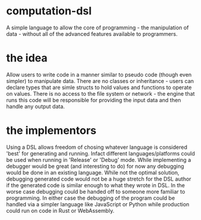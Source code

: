 # computation-dsl
A simple language to allow the core of programming - the manipulation of data - without all of the advanced features available to programmers.

# the idea
Allow users to write code in a manner similar to pseudo code (though even simpler) to manipulate data. There are no classes or inheritance - users can declare types that are simle structs to hold values and functions to operate on values. There is no access to the file system or network - the engine that runs this code will be responsible for providing the input data and then handle any output data.

# the implementors
Using a DSL allows freedom of chosing whatever language is considered 'best' for generating and running. Infact different languages/platforms could be used when running in 'Release' or 'Debug' mode. While implementing a debugger would be great (and interesting to do) for now any debugging would be done in an existing language. While not the optimal solution, debugging generated code would not be a huge stretch for the DSL author if the generated code is similar enough to what they wrote in DSL. In the worse case debugging could be handed off to someone more familiar to programming. In either case the debugging of the program could be handled via a simpler language like JavaScript or Python while production could run on code in Rust or WebAssembly.
